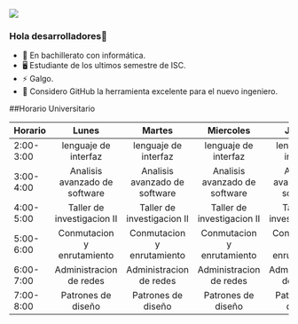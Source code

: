 ![](https://drive.google.com/file/d/1Bm2aGscDwHKFplJB8XLKCpCZaUmyZU4M/view?usp=sharing)

### Hola desarrolladores👋


- 🔭 En bachillerato con informática.
- 🖥 Estudiante de los ultimos semestre de ISC.
- ⚡ Galgo.
- 🤔 Considero GitHub la herramienta excelente para el nuevo ingeniero.

##Horario Universitario

| Horario 	|Lunes                        |Martes                       |Miercoles                    |Jueves                       |Viernes                      |
|----------	|:---------------------------:|:---------------------------:|:---------------------------:|:---------------------------:|:---------------------------:|
|2:00-3:00  |lenguaje de interfaz         |lenguaje de interfaz         |lenguaje de interfaz         |lenguaje de interfaz         |lenguaje de interfaz         |
|3:00-4:00  |Analisis avanzado de software|Analisis avanzado de software|Analisis avanzado de software|Analisis avanzado de software|Analisis avanzado de software|
|4:00-5:00  |Taller de investigacion II   |Taller de investigacion II   |Taller de investigacion II   |Taller de investigacion II   |Taller de investigacion II   | 
|5:00-6:00  |Conmutacion y enrutamiento 	|Conmutacion y enrutamiento 	|Conmutacion y enrutamiento 	|Conmutacion y enrutamiento 	|Conmutacion y enrutamiento 	|
|6:00-7:00  |Administracion de redes    	|Administracion de redes    	|Administracion de redes    	|Administracion de redes    	|Administracion de redes    	|
|7:00-8:00  |Patrones de diseño          	|Patrones de diseño          	|Patrones de diseño          	|Patrones de diseño          	|Patrones de diseño          	|


<!--
**4DownPortu/4DownPortu** is a ✨ _special_ ✨ repository because its `README.md` (this file) appears on your GitHub profile.

Here are some ideas to get you started:

- 🔭 I’m currently working on ...
- 🌱 I’m currently learning ...
- 👯 I’m looking to collaborate on ...
- 🤔 I’m looking for help with ...
- 💬 Ask me about ...
- 📫 How to reach me: ...
- 😄 Pronouns: ...
- ⚡ Fun fact: ...
-->
